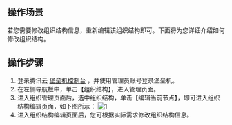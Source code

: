 ## 操作场景
若您需要修改组织结构信息，重新编辑该组织结构即可。下面将为您详细介绍如何修改组织结构。


## 操作步骤

1. 登录腾讯云 [堡垒机控制台](https://console.cloud.tencent.com/cds/dasb) ，并使用管理员账号登录堡垒机。
2. 在左侧导航栏中，单击【组织结构】，进入管理页面。
3. 进入组织管理页面后，选中组织结构，单击【编辑当前节点】，即可进入组织结构编辑页面，如下图所示：
    ![1](https://main.qcloudimg.com/raw/65cb3466ad4551a85ee3c7ad672195b9.png)
4. 进入组织结构编辑页面后，您可根据实际需求修改组织结构信息。
